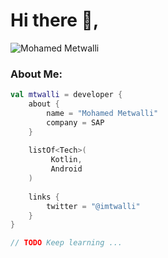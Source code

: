 # Hi there 👋,
![Mohamed Metwalli](https://raw.github.com/mtwalli/mtwalli/main/image3.png)
### About Me:
```kotlin
val mtwalli = developer {
    about {
        name = "Mohamed Metwalli"
        company = SAP
    }
    
    listOf<Tech>(
         Kotlin,
         Android
    )
    
    links {
        twitter = "@imtwalli"
    }
}

// TODO Keep learning ...
```

